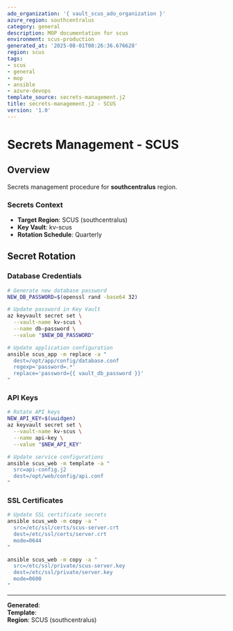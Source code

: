 ```yaml
---
ado_organization: '{ vault_scus_ado_organization }'
azure_region: southcentralus
category: general
description: MOP documentation for scus
environment: scus-production
generated_at: '2025-08-01T08:26:36.676628'
region: scus
tags:
- scus
- general
- mop
- ansible
- azure-devops
template_source: secrets-management.j2
title: secrets-management.j2 - SCUS
version: '1.0'
---
```



# Secrets Management - SCUS

## Overview

Secrets management procedure for **southcentralus** region.

### Secrets Context

- **Target Region**: SCUS (southcentralus)
- **Key Vault**: kv-scus
- **Rotation Schedule**: Quarterly

## Secret Rotation

### Database Credentials
```bash
# Generate new database password
NEW_DB_PASSWORD=$(openssl rand -base64 32)

# Update password in Key Vault
az keyvault secret set \
  --vault-name kv-scus \
  --name db-password \
  --value "$NEW_DB_PASSWORD"

# Update application configuration
ansible scus_app -m replace -a "
  dest=/opt/app/config/database.conf
  regexp='password=.*'
  replace='password={{ vault_db_password }}'
"
```

### API Keys
```bash
# Rotate API keys
NEW_API_KEY=$(uuidgen)
az keyvault secret set \
  --vault-name kv-scus \
  --name api-key \
  --value "$NEW_API_KEY"

# Update service configurations
ansible scus_web -m template -a "
  src=api-config.j2
  dest=/opt/web/config/api.conf
"
```

### SSL Certificates
```bash
# Update SSL certificate secrets
ansible scus_web -m copy -a "
  src=/etc/ssl/certs/scus-server.crt
  dest=/etc/ssl/certs/server.crt
  mode=0644
"

ansible scus_web -m copy -a "
  src=/etc/ssl/private/scus-server.key
  dest=/etc/ssl/private/server.key
  mode=0600
"
```

---

**Generated**:   
**Template**:   
**Region**: SCUS (southcentralus)